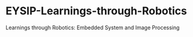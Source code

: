 # EYSIP-Learnings-through-Robotics
Learnings through Robotics: Embedded System and Image Processing
